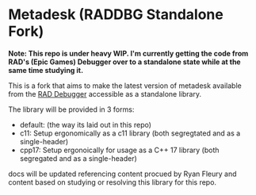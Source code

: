 # Metadesk (RADDBG Standalone Fork)

**Note: This repo is under heavy WIP. I'm currently getting the code from RAD's (Epic Games) Debugger over to a standalone state while at the same time studying it.**

This is a fork that aims to make the latest version of metadesk available from the [RAD Debugger](https://github.com/EpicGamesExt/raddebugger) accessible as a standalone library.

The library will be provided in 3 forms:

* default: (the way its laid out in this repo)
* c11: Setup ergonomically as a c11 library (both segregtated and as a single-header)
* cpp17: Setup ergonoically for usage as a C++ 17 library (both segregated and as a single-header)

docs will be updated referencing content procued by Ryan Fleury and content based on studying or resolving this library for this repo.
